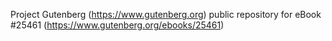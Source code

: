 Project Gutenberg (https://www.gutenberg.org) public repository for eBook #25461 (https://www.gutenberg.org/ebooks/25461)
